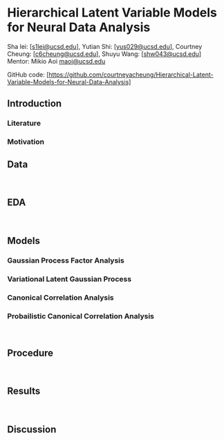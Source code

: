 

# Hierarchical Latent Variable Models for Neural Data Analysis
Sha lei: [s1lei@ucsd.edu], Yutian Shi: [yus029@ucsd.edu], Courtney Cheung: [c6cheung@ucsd.edu], Shuyu Wang: [shw043@ucsd.edu]<br>
Mentor: Mikio Aoi maoi@ucsd.edu
        
GitHub code: [https://github.com/courtneyacheung/Hierarchical-Latent-Variable-Models-for-Neural-Data-Analysis]
<br>

## Introduction 

### Literature

### Motivation

## Data

<br>

## EDA

<br>

## Models

### Gaussian Process Factor Analysis
   
### Variational Latent Gaussian Process

### Canonical Correlation Analysis

### Probailistic Canonical Correlation Analysis

<br>

## Procedure

<br>
    
## Results
    

<br>

## Discussion

<br><br><br>


